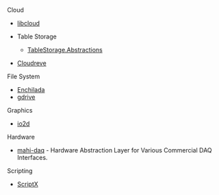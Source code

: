 Cloud

- [libcloud](https://github.com/apache/libcloud)

- Table Storage
  - [TableStorage.Abstractions](https://github.com/Tazmainiandevil/TableStorage.Abstractions)
- [Cloudreve](https://github.com/cloudreve/Cloudreve)

File System

- [Enchilada](https://github.com/sparkeh9/Enchilada)
- [gdrive](https://github.com/BYVoid/gdrive)

Graphics

- [io2d](https://github.com/cpp-io2d/P0267_RefImpl)

Hardware

- [mahi-daq](https://github.com/mahilab/mahi-daq) - Hardware Abstraction Layer for Various Commercial DAQ Interfaces.

Scripting

- [ScriptX](https://github.com/Tencent/ScriptX)

